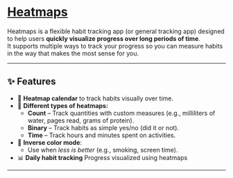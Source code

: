 # <a href="https://heatmaps.dev">Heatmaps</a>

Heatmaps is a flexible habit tracking app (or general tracking app) designed to help users **quickly visualize progress over long periods of time**.  
It supports multiple ways to track your progress so you can measure habits in the way that makes the most sense for you.

---

## ✨ Features

- 📅 **Heatmap calendar** to track habits visually over time.
- 🔄 **Different types of heatmaps:**
  - **Count** – Track quantities with custom measures (e.g., milliliters of water, pages read, grams of protein).
  - **Binary** – Track habits as simple yes/no (did it or not).
  - **Time** – Track hours and minutes spent on activities.
- 🎨 **Inverse color mode**:
  - Use when *less is better* (e.g., smoking, screen time).
- 📊 **Daily habit tracking** Progress visualized using heatmaps

---

